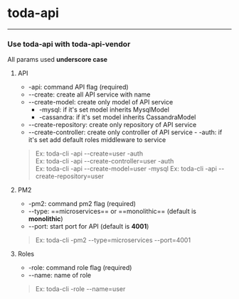 # toda-api
---
### Use toda-api with toda-api-vendor 

All params used **underscore case**

1. API
    - -api: command API flag (required)
    - --create: create all API service with name
    - --create-model: create only model of API service
        - -mysql: if it's set model inherits MysqlModel
        - -cassandra: if it's set model inherits CassandraModel
    - --create-repository: create only repository of API service
    - --create-controller: create only controller of API service
            - -auth: if it's set add default roles middleware to service
    >   Ex: toda-cli -api --create=user -auth  
        Ex: toda-cli -api --create-controller=user -auth   
        Ex: toda-cli -api --create-model=user -mysql 
        Ex: toda-cli -api --create-repository=user
2. PM2
    - -pm2: command pm2 flag (required)
    - --type: ==microservices== or ==monolithic== (default is **monolithic**)
    - --port: start port for API (default is **4001**)
    
    > Ex: toda-cli -pm2 --type=microservices --port=4001

3. Roles
    - -role: command role flag (required)
    - --name: name of role

    > Ex: toda-cli -role --name=user
